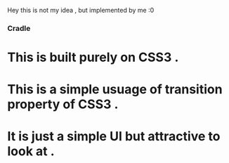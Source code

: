 Hey this is not my idea , but implemented by me :0
### Cradle ###
# This is built purely on CSS3 .
# This is a simple usuage of transition property of CSS3 .
# It is just a simple UI but attractive to look at .

